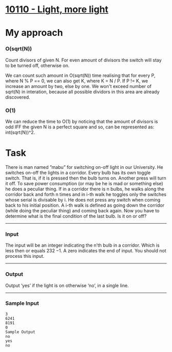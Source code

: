 # [10110 - Light, more light](https://onlinejudge.org/index.php?option=com_onlinejudge&Itemid=8&page=show_problem&problem=1051)

# My approach

### O(sqrt(N))

Count divisors of given N.
For even amount of divisors the switch will stay to be turned off, otherwise on.

We can count such amount in O(sqrt(N)) time realising that for every P, where N % P == 0, we can also get K, where K = N / P. If P != K, we increase an amount by two, else by one. We won't exceed number of sqrt(N) in interation, because all possible dividors in this area are already discovered.

### O(1)

We can reduce the time to O(1) by noticing that the amount of divisors is odd IFF the given N is a perfect square and so, can be represented as: int(sqrt(N))^2.

# Task

There is man named ”mabu” for switching on-off light in our University. He switches on-off the lights
in a corridor. Every bulb has its own toggle switch. That is, if it is pressed then the bulb turns on.
Another press will turn it off. To save power consumption (or may be he is mad or something else)
he does a peculiar thing. If in a corridor there is n bulbs, he walks along the corridor back and forth
n times and in i-th walk he toggles only the switches whose serial is divisable by i. He does not press
any switch when coming back to his initial position. A i-th walk is defined as going down the corridor
(while doing the peculiar thing) and coming back again. Now you have to determine what is the final
condition of the last bulb. Is it on or off?

---

### Input

The input will be an integer indicating the n’th bulb in a corridor. Which is less then or equals 232 −1.
A zero indicates the end of input. You should not process this input.

---

### Output

Output ‘yes’ if the light is on otherwise ‘no’, in a single line.

---

### Sample Input

```
3
6241
8191
0
Sample Output
no
yes
no
```
